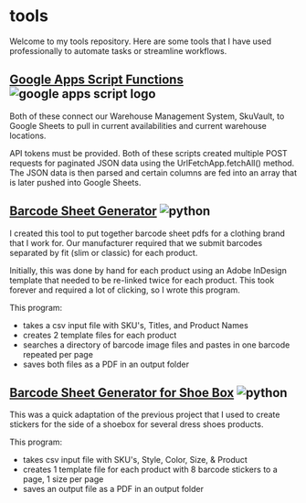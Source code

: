 # tools

Welcome to my tools repository. Here are some tools that I have used professionally to automate tasks or streamline workflows.

## [Google Apps Script Functions](https://github.com/mhelltt/tools/tree/main/google-apps-script) ![google apps script logo](https://www.gstatic.com/images/branding/product/1x/hh_apps_script_64dp.png)
Both of these connect our Warehouse Management System, SkuVault, to Google Sheets to pull in current availabilities and current warehouse locations.

API tokens must be provided. Both of these scripts created multiple POST requests for paginated JSON data using the UrlFetchApp.fetchAll() method. The JSON data is then parsed and certain columns are fed into an array that is later pushed into Google Sheets.

## [Barcode Sheet Generator](https://github.com/mhelltt/tools/tree/main/barcodes) ![python](https://staging.python.org/static/community_logos/python-powered-w-70x28.png)
I created this tool to put together barcode sheet pdfs for a clothing brand that I work for. Our manufacturer required that we submit barcodes separated by fit (slim or classic) for each product.

Initially, this was done by hand for each product using an Adobe InDesign template that needed to be re-linked twice for each product. This took forever and required a lot of clicking, so I wrote this program.

This program:  
* takes a csv input file with SKU's, Titles, and Product Names
* creates 2 template files for each product
* searches a directory of barcode image files and pastes in one barcode repeated per page
* saves both files as a PDF in an output folder

## [Barcode Sheet Generator for Shoe Box](https://github.com/mhelltt/tools/tree/main/barcodes-shoes) ![python](https://staging.python.org/static/community_logos/python-powered-w-70x28.png)
This was a quick adaptation of the previous project that I used to create stickers for the side of a shoebox for several dress shoes products.

This program:
* takes csv input file with SKU's, Style, Color, Size, & Product
* creates 1 template file for each product with 8 barcode stickers to a page, 1 size per page
* saves an output file as a PDF in an output folder
